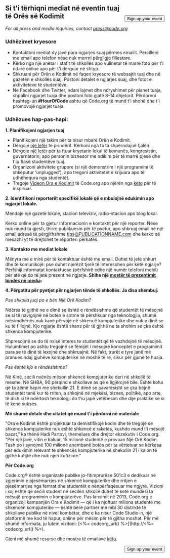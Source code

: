 

[<button style="float: right; margin-top: 50px">Sign up your event</button>](/#join)

## Si t'i tërhiqni mediat në eventin tuaj të Orës së Kodimit

*For all press and media inquiries, contact <press@code.org>*

### Udhëzimet kryesore

  * Kontaktoni mediat dy javë para ngjarjes suaj përmes emailit. Përcilleni me email apo telefon nëse nuk merrni përgjigje fillestare.
  * Kërko nga një anëtar i stafit të shkollës apo vullnetar të marrë foto për t'i ndarë online apo për t'i dërguar në shtyp.
  * Shkruani për Orën e Kodimit në faqen kryesore të websajtit tuaj dhe në gazetën e shkollës suaj. Postoni detalet e ngjarjes suaj, dhe fotot e aktiviteteve të studentëve.
  * Në Facebook dhe Twitter, ndani lajmet dhe ndryshimet për planet tuaja, shpallni ngjarjet tuaja dhe postoni foto gjatë 8-14 dhjetorit. Përdoreni hashtag-un **#HourOfCode** ashtu që Code.org të mund t'i shohë dhe t'i promovojë ngjarjet tuaja.

### Udhëzues hap-pas-hapi:

**1. Planifikojeni ngjarjen tuaj**

  * Planifikojeni një takim për ta nisur mbarë Orën e Kodimit.
  * Dërgoje [një letër](<%= hoc_uri('/resources/#sample-emails') %>) te prindërit. Kërkoni nga ta ta shpërndajnë fjalën.
  * Dërgoje [një letër](<%= hoc_uri('/resources/#sample-emails') %>) për ta ftuar kryetarin lokal të komunës, kongresistin, guvernatorin, apo personin biznesor me ndikim për të marrë pjesë dhe t'iu flasë studentëve tuaj.
  * Organizoni aktivitete grupore (si një demonstrim i një programimi të shkëputur 'unplugged'), apo tregoni aktivitetet e krijuara apo të udhëhequra nga studentët.
  * Tregoje [Videon Ora e Kodimit](<%= hoc_uri('/') %>) të Code.org apo njërën nga [këto](<%= hoc_uri('/resources#videos') %>) për të inspiruar.

**2. Identifikoni reporterët specifikë lokalë që e mbulojnë edukimin apo ngjarjet lokale.**

Mendoje një gazetë lokale, stacion televiziv, radio-stacion apo blog lokal.

Kërko online për ta gjetur informacionin e kontaktit për një reporter. Nëse nuk mund ta gjesh, thirre publikuesin për të pyetur, apo shkruaj email në një email adresë të përgjithshme tips@PUBLICATIONNAME.com dhe kërko që mesazhi yt të drejtohet te reporteri përkatës.

**3. Kontakto me mediat lokale**

Mënyra më e mirë për të kontaktuar është me email. Duhet të jetë shkurt dhe të komunikojë: pse duhet njerëzit tjerë të interesohen për këtë ngjarje? Përfshiji informatat kontaktuese (përfshirë edhe një numër telefoni mobil) për atë që do të jetë prezent në ngjarje. **Shihe një [mostër të prezentimit bindës në media](<%= hoc_uri('/resources#sample-emails') %>):**

**4. Përgatitu për pyetjet për ngjarjen tënde të shkollës. Ja disa shembuj:**

*Pse shkolla juaj po e bën Një Orë Kodim?*

Ndërsa të gjithë ne e dimë se është e rëndësishme që studentët të mësojnë se si të navigojnë në botën e sotme të përshkuar nga teknologjia, shumë mësimdhënës nuk kanë përvojë në shkencë kompjuterike dhe nuk e dinë se ku të fillojnë. Kjo ngjarje është shans për të gjithë ne ta shohim se çka është shkenca kompjuterike.

Shpresojmë se do të nxisë interes te studentët që të vazhdojnë të mësojnë. Hulumtimet po ashtu tregojnë se fëmijët i mësojnë konceptet e programimit para se të dinë të lexojnë dhe shkruajnë. Në fakt, trurët e tyre janë më pranues ndaj gjuhëve kompjuterike në moshë të re, sikur për gjuhë të huaja.

*Pse është kjo e rëndësishme?*

Në Kinë, secili nxënës mëson shkencë kompjuterike deri në shkollë të mesme. Në SHBA, 90 përqind e shkollave as që e ligjërojnë bile. Është koha që ta zëmë hapin me shekullin 21. E dimë se pavarësisht se çka bëjnë studentët tanë kur të rriten, a shkojnë në mjekësi, biznes, politikë, apo arte, të dish si të ndërtosh teknologji do t'iu japë vetëbesim dhe dije praktike se si të kenë sukses.

**Më shumë detale dhe citatet që mund t'i përdorni në materiale**

"Ora e Kodimit është projektuar ta demistifikojë kodin dhe të tregojë se shkenca kompjuterike nuk është shkencë e raketës, kushdo mund t'i mësojë bazat," ka thënë Hadi Partovi, themelues dhe drejtor ekzekutiv i Code.org. "Për një javë, vitin e kaluar, 15 milionë studentë e provuan Një Orë Kodim. Tash po i synojmë 100 milionë anembanë botës për ta vërtetuar se kërkesa për edukimin relevant të shkencës kompjuterike në shekullin 21 i kalon të gjithë kufijtë dhe nuk njeh kufizime."

**Për Code.org**

Code.org® është organizatë publike jo-fitimprurëse 501c3 e dedikuar në zgjerimin e pjesëmarrjes në shkencë kompjuterike dhe rritjen e pjesëmarrjes nga femrat dhe studentët e nënpërfaqësuar me ngjyrë. Vizioni i saj është që secili student në secilën shkollë duhet të ketë mundësi ta mësojë programimin e kompjuterëve. Pas lansimit në 2013, Code.org e organizoji kampanjën Ora e Kodimit — që i ka njoftuar miliona studentë me shkencën kompjuterike — është bërë partner me mbi 30 distrikte të shkollave publike në nivel kombëtar, dhe e ka nisur Code Studio-n, një platformë me kod të hapur, online për mësim për të gjitha moshat. Për më shumë informata, ju lutem vizitoni: [<%= codeorg_url() %>](http://<%= codeorg_url() %>).

  
Gjeni më shumë resurse dhe mostra të emailave [këtu](<%= hoc_uri('/resources') %>).

<a style="display: block" href="/#join"><button style="float: right;">Sign up your event</button></a>